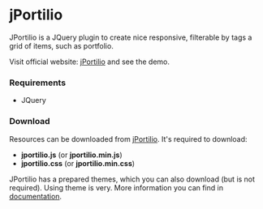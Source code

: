 # jPortilio

JPortilio is a JQuery plugin to create nice responsive, filterable by tags a grid of items, such as portfolio.

Visit official website: [jPortilio] and see the demo.

### Requirements
* JQuery

### Download 
Resources can be downloaded from [jPortilio].
It's required to download:
* **jportilio.js** (or **jportilio.min.js**)
* **jportilio.css** (or **jportilio.min.css**)

JPortilio has a prepared themes, which you can also download (but is not required). Using theme is very. More information you can find in [documentation].





[documentation]:http://www.jportilio.com/doc
[jPortilio]:http://www.jportilio.com